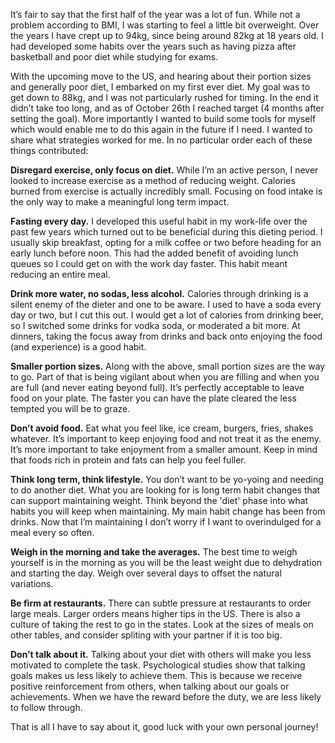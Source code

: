 It’s fair to say that the first half of the year was a lot of fun. While not a problem according to BMI, I was starting to feel a little bit overweight. Over the years I have crept up to 94kg, since being around 82kg at 18 years old. I had developed some habits over the years such as having pizza after basketball and poor diet while studying for exams.

With the upcoming move to the US, and hearing about their portion sizes and generally poor diet, I embarked on my first ever diet. My goal was to get down to 88kg, and I was not particularly rushed for timing. In the end it didn’t take too long, and as of October 26th I reached target (4 months after setting the goal). More importantly I wanted to build some tools for myself which would enable me to do this again in the future if I need. I wanted to share what strategies worked for me. In no particular order each of these things contributed:

**Disregard exercise, only focus on diet.** While I’m an active person, I never looked to increase exercise as a method of reducing weight. Calories burned from exercise is actually incredibly small. Focusing on food intake is the only way to make a meaningful long term impact.

**Fasting every day.** I developed this useful habit in my work-life over the past few years which turned out to be beneficial during this dieting period. I usually skip breakfast, opting for a milk coffee or two before heading for an early lunch before noon. This had the added benefit of avoiding lunch queues so I could get on with the work day faster. This habit meant reducing an entire meal.

**Drink more water, no sodas, less alcohol.** Calories through drinking is a silent enemy of the dieter and one to be aware. I used to have a soda every day or two, but I cut this out. I would get a lot of calories from drinking beer, so I switched some drinks for vodka soda, or moderated a bit more. At dinners, taking the focus away from drinks and back onto enjoying the food (and experience) is a good habit.

**Smaller portion sizes.** Along with the above, small portion sizes are the way to go. Part of that is being vigilant about when you are filling and when you are full (and never eating beyond full). It’s perfectly acceptable to leave food on your plate. The faster you can have the plate cleared the less tempted you will be to graze.

**Don’t avoid food.** Eat what you feel like, ice cream, burgers, fries, shakes whatever. It’s important to keep enjoying food and not treat it as the enemy. It’s more important to take enjoyment from a smaller amount. Keep in mind that foods rich in protein and fats can help you feel fuller.

**Think long term, think lifestyle.** You don’t want to be yo-yoing and needing to do another diet. What you are looking for is long term habit changes that can support maintaining weight. Think beyond the 'diet' phase into what habits you will keep when maintaining. My main habit change has been from drinks. Now that I’m maintaining I don’t worry if I want to overindulged for a meal every so often.

**Weigh in the morning and take the averages.** The best time to weigh yourself is in the morning as you will be the least weight due to dehydration and starting the day. Weigh over several days to offset the natural variations.

**Be firm at restaurants.** There can subtle pressure at restaurants to order large meals. Larger orders means higher tips in the US. There is also a culture of taking the rest to go in the states. Look at the sizes of meals on other tables, and consider spliting with your partner if it is too big.

**Don’t talk about it.** Talking about your diet with others will make you less motivated to complete the task.  Psychological studies show that talking goals makes us less likely to achieve them. This is because we receive positive reinforcement from others, when talking about our goals or achievements. When we have the reward before the duty, we are less likely to follow through.

That is all I have to say about it, good luck with your own personal journey!
